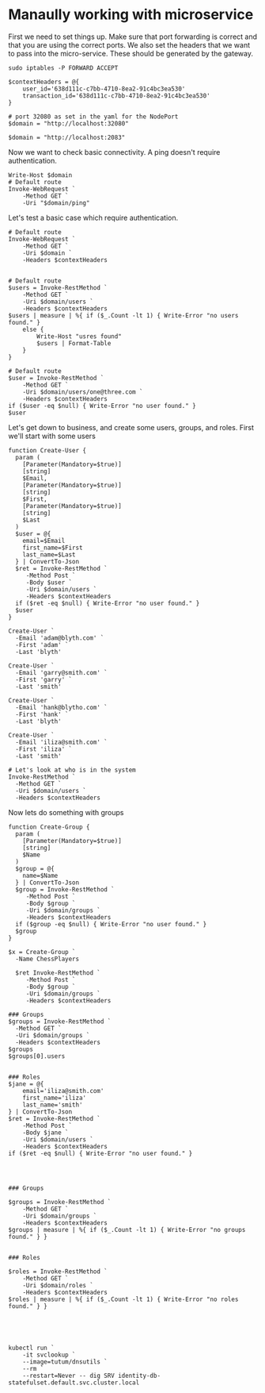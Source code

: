# Manaully working with microservice

First we need to set things up. Make sure that port forwarding is correct and 
that you are using the correct ports. We also set the headers that we want 
to pass into the micro-service. These should be generated by the gateway. 

    sudo iptables -P FORWARD ACCEPT

    $contextHeaders = @{
        user_id='638d111c-c7bb-4710-8ea2-91c4bc3ea530'
        transaction_id='638d111c-c7bb-4710-8ea2-91c4bc3ea530'
    }

    # port 32080 as set in the yaml for the NodePort
    $domain = "http://localhost:32080"

    $domain = "http://localhost:2083"

Now we want to check basic connectivity. A ping doesn't require authentication. 

    Write-Host $domain
    # Default route
    Invoke-WebRequest `
        -Method GET `
        -Uri "$domain/ping" 

Let's test a basic case which require authentication.

    # Default route
    Invoke-WebRequest `
        -Method GET `
        -Uri $domain `
        -Headers $contextHeaders 
        

    # Default route
    $users = Invoke-RestMethod `
        -Method GET `
        -Uri $domain/users `
        -Headers $contextHeaders 
    $users | measure | %{ if ($_.Count -lt 1) { Write-Error "no users found." } 
        else { 
            Write-Host "usres found"  
            $users | Format-Table
        }
    }

    # Default route
    $user = Invoke-RestMethod `
        -Method GET `
        -Uri $domain/users/one@three.com `
        -Headers $contextHeaders 
    if ($user -eq $null) { Write-Error "no user found." } 
    $user


Let's get down to business, and create some users, groups, and roles. 
First we'll start with some users

    function Create-User {
      param (
        [Parameter(Mandatory=$true)]
        [string]
        $Email,
        [Parameter(Mandatory=$true)]
        [string]
        $First,
        [Parameter(Mandatory=$true)]
        [string]
        $Last
      )
      $user = @{ 
        email=$Email
        first_name=$First
        last_name=$Last
      } | ConvertTo-Json
      $ret = Invoke-RestMethod `
         -Method Post `
         -Body $user `
         -Uri $domain/users `
         -Headers $contextHeaders 
      if ($ret -eq $null) { Write-Error "no user found." } 
      $user
    }

    Create-User `
      -Email 'adam@blyth.com' `
      -First 'adam' `
      -Last 'blyth'

    Create-User `
      -Email 'garry@smith.com' `
      -First 'garry' `
      -Last 'smith'

    Create-User `
      -Email 'hank@blytho.com' `
      -First 'hank' `
      -Last 'blyth'

    Create-User `
      -Email 'iliza@smith.com' `
      -First 'iliza' `
      -Last 'smith'

    # Let's look at who is in the system
    Invoke-RestMethod `
      -Method GET `
      -Uri $domain/users `
      -Headers $contextHeaders 


Now lets do something with groups

    function Create-Group {
      param (
        [Parameter(Mandatory=$true)]
        [string]
        $Name
      )
      $group = @{ 
        name=$Name
      } | ConvertTo-Json
      $group = Invoke-RestMethod `
         -Method Post `
         -Body $group `
         -Uri $domain/groups `
         -Headers $contextHeaders 
      if ($group -eq $null) { Write-Error "no user found." } 
      $group
    }

    $x = Create-Group `
      -Name ChessPlayers

      $ret Invoke-RestMethod `
         -Method Post `
         -Body $group `
         -Uri $domain/groups `
         -Headers $contextHeaders 

    ### Groups
    $groups = Invoke-RestMethod `
      -Method GET `
      -Uri $domain/groups `
      -Headers $contextHeaders 
    $groups
    $groups[0].users


    ### Roles
    $jane = @{ 
        email='iliza@smith.com'
        first_name='iliza'
        last_name='smith'
    } | ConvertTo-Json
    $ret = Invoke-RestMethod `
        -Method Post `
        -Body $jane `
        -Uri $domain/users `
        -Headers $contextHeaders 
    if ($ret -eq $null) { Write-Error "no user found." } 




    ### Groups

    $groups = Invoke-RestMethod `
        -Method GET `
        -Uri $domain/groups `
        -Headers $contextHeaders 
    $groups | measure | %{ if ($_.Count -lt 1) { Write-Error "no groups found." } }


    ### Roles

    $roles = Invoke-RestMethod `
        -Method GET `
        -Uri $domain/roles `
        -Headers $contextHeaders 
    $roles | measure | %{ if ($_.Count -lt 1) { Write-Error "no roles found." } }





    kubectl run `
        -it svclookup `
        --image=tutum/dnsutils `
        --rm `
        --restart=Never -- dig SRV identity-db-statefulset.default.svc.cluster.local








